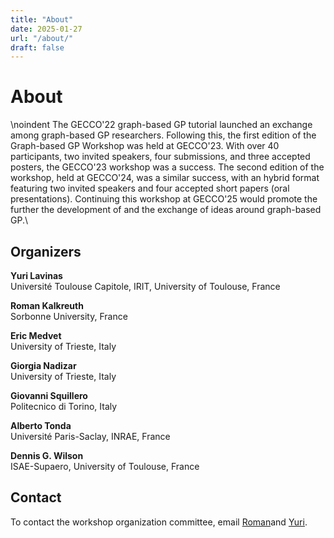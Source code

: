 ```yaml
---
title: "About"
date: 2025-01-27
url: "/about/"
draft: false
---
```


# About

\noindent The GECCO'22 graph-based GP tutorial launched an exchange among graph-based GP researchers. 
Following this, the first edition of the Graph-based GP Workshop was held at  GECCO'23. 
With over 40 participants, two invited speakers, four submissions, and three accepted posters, the GECCO'23 workshop was a success. 
The second edition of the workshop, held at GECCO'24, was a similar success, with an hybrid format featuring two invited speakers and four accepted short papers (oral presentations).
Continuing this workshop at GECCO'25  would promote the further the development of and the exchange of ideas around graph-based GP.\\


## Organizers

**Yuri Lavinas**<br/>
Université Toulouse Capitole, IRIT, University of Toulouse, France

**Roman Kalkreuth**<br/>
Sorbonne University, France

**Eric Medvet**<br/>
University of Trieste, Italy

**Giorgia Nadizar**<br/>
University of Trieste, Italy

**Giovanni Squillero**<br/>
Politecnico di Torino, Italy

**Alberto Tonda**<br/>
Université Paris-Saclay, INRAE, France

**Dennis G. Wilson**<br/>
ISAE-Supaero, University of Toulouse, France


## Contact

To contact the workshop organization committee, email [Roman](mailto:roman.kalkreuth@lip6.fr)and [Yuri](mailto:yuri.lavinas@ut-capitole.fr).

